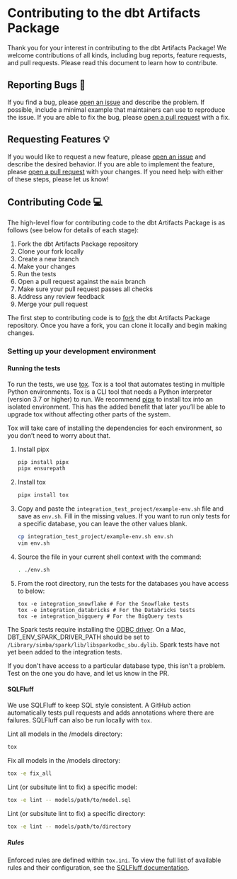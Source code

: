 # Contributing to the dbt Artifacts Package

Thank you for your interest in contributing to the dbt Artifacts Package! We welcome contributions of all kinds,
including bug reports, feature requests, and pull requests. Please read this document to learn how to contribute.

## Reporting Bugs :bug:

If you find a bug, please [open an issue](https://github.com/brooklyn-data/dbt_artifacts/issues/new) and describe the
problem. If possible, include a minimal example that maintainers can use to reproduce the issue. If you are able to
fix the bug, please [open a pull request](https://github.com/github/docs/pulls) with a fix.

## Requesting Features :bulb:

If you would like to request a new feature,
please [open an issue](https://github.com/brooklyn-data/dbt_artifacts/issues/new) and describe the desired behavior.
If you are able to implement the feature, please [open a pull request](https://github.com/github/docs/pulls) with
your changes. If you need help with either of these steps, please let us know!

## Contributing Code :computer:

The high-level flow for contributing code to the dbt Artifacts Package is as follows (see below for details of each stage):

1. Fork the dbt Artifacts Package repository
2. Clone your fork locally
3. Create a new branch
4. Make your changes
5. Run the tests
6. Open a pull request against the `main` branch
7. Make sure your pull request passes all checks
8. Address any review feedback
9. Merge your pull request

The first step to contributing code is
to [fork](https://docs.github.com/en/github/getting-started-with-github/fork-a-repo) the dbt Artifacts Package
repository. Once you have a fork, you can clone it locally and begin making changes.

### Setting up your development environment

#### Running the tests

To run the tests, we use [tox](https://tox.wiki/en/latest/). Tox is a tool that automates testing in multiple Python
environments. Tox is a CLI tool that needs a Python interpreter (version 3.7 or higher) to run. We
recommend [pipx](https://pypa.github.io/pipx/) to install tox into an isolated environment. This has the added benefit
that later you’ll be able to upgrade tox without affecting other parts of the system.

Tox will take care of installing the dependencies for each environment, so you don’t need to worry about that.

1. Install pipx

    ```bash
    pip install pipx
    pipx ensurepath
    ```

2. Install tox

    ```bash
    pipx install tox
    ```

3. Copy and paste the `integration_test_project/example-env.sh` file and save as `env.sh`. Fill in the missing values.
   If you want to run only tests for a specific database, you can leave the other values blank.

    ```bash
    cp integration_test_project/example-env.sh env.sh
    vim env.sh
    ```

4. Source the file in your current shell context with the command:

   ```bash
   . ./env.sh
   ```

5. From the root directory, run the tests for the databases you have access to below:

    ```
    tox -e integration_snowflake # For the Snowflake tests
    tox -e integration_databricks # For the Databricks tests
    tox -e integration_bigquery # For the BigQuery tests
    ```

The Spark tests require installing the [ODBC driver](https://www.databricks.com/spark/odbc-drivers-download). On a Mac,
DBT_ENV_SPARK_DRIVER_PATH should be set to `/Library/simba/spark/lib/libsparkodbc_sbu.dylib`. Spark tests have not yet
been added to the integration tests.

If you don't have access to a particular database type, this isn't a problem. Test on the one you do have, and let us know in the PR.

#### SQLFluff

We use SQLFluff to keep SQL style consistent. A GitHub action automatically tests pull requests and adds annotations
where there are failures. SQLFluff can also be run locally with `tox`.

Lint all models in the /models directory:

```bash
tox
```

Fix all models in the /models directory:

```bash
tox -e fix_all
```

Lint (or subsitute lint to fix) a specific model:

```bash
tox -e lint -- models/path/to/model.sql
```

Lint (or subsitute lint to fix) a specific directory:

```bash
tox -e lint -- models/path/to/directory
```

##### Rules

Enforced rules are defined within `tox.ini`. To view the full list of available rules and their configuration, see
the [SQLFluff documentation](https://docs.sqlfluff.com/en/stable/rules.html).
